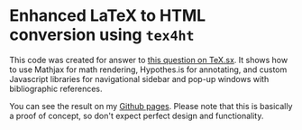 # Enhanced LaTeX to HTML conversion using `tex4ht`

This code was created for answer to [this question on TeX.sx](http://tex.stackexchange.com/q/237566/2891). It shows how to use Mathjax for math rendering, Hypothes.is for annotating, and custom Javascript libraries for navigational sidebar and pop-up windows with bibliographic references.

You can see the result on my [Github
pages](http://michal-h21.github.io/reyman/thesis.html). Please note that this
is basically a proof of concept, so don't expect perfect design and
functionality.
